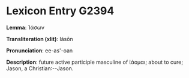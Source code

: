# Lexicon Entry G2394

**Lemma**: Ἰάσων

**Transliteration (xlit)**: Iásōn

**Pronunciation**: ee-as'-oan

**Description**:
future active participle masculine of ἰάομαι; about to cure; Jason, a Christian:--Jason.
